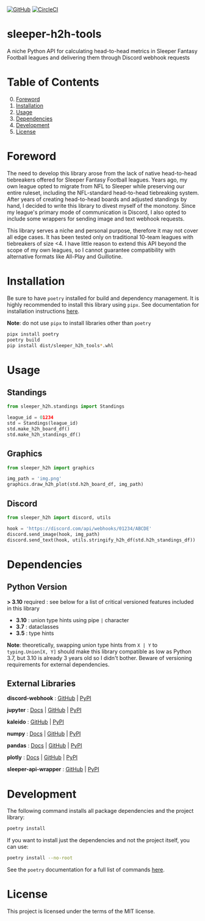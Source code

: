 [![GitHub](https://img.shields.io/github/license/kirandesilva/sleeper-h2h-tools.svg?color=blue)](https://github.com/kirandesilva/sleeper-h2h-tools/blob/main/LICENSE)
[![CircleCI](https://dl.circleci.com/status-badge/img/gh/kirandesilva/sleeper-h2h-tools/tree/main.svg?style=shield)](https://dl.circleci.com/status-badge/redirect/gh/kirandesilva/sleeper-h2h-tools/tree/main)


# sleeper-h2h-tools
A niche Python API for calculating head-to-head metrics in Sleeper Fantasy Football leagues and delivering them through Discord webhook requests

# Table of Contents
0. [Foreword](#foreword)
1. [Installation](#installation)
2. [Usage](#usage)
3. [Dependencies](#dependencies)
4. [Development](#development)
5. [License](#license)

<a name="foreword"></a>

# Foreword
The need to develop this library arose from the lack of native head-to-head tiebreakers offered for Sleeper Fantasy Football leagues. Years ago, my own league opted to migrate from NFL to Sleeper while preserving our entire ruleset, including the NFL-standard head-to-head tiebreaking system. After years of creating head-to-head boards and adjusted standings by hand, I decided to write this library to divest myself of the monotony. Since my league's primary mode of communication is Discord, I also opted to include some wrappers for sending image and text webhook requests.

This library serves a niche and personal purpose, therefore it may not cover all edge cases. It has been tested only on traditional 10-team leagues with tiebreakers of size <4. I have little reason to extend this API beyond the scope of my own leagues, so I cannot guarantee compatibility with alternative formats like All-Play and Guillotine.

<a name="installation"></a>

# Installation
Be sure to have `poetry` installed for build and dependency management. It is highly recommended to install this library using `pipx`. See documentation for installation instructions [here](https://pipx.pypa.io/stable/installation/).

**Note**: do not use `pipx` to install libraries other than `poetry`

```bash
pipx install poetry
poetry build
pip install dist/sleeper_h2h_tools*.whl
```

<a name="usage"></a>

# Usage

## Standings
```python
from sleeper_h2h.standings import Standings

league_id = 01234
std = Standings(league_id)
std.make_h2h_board_df()
std.make_h2h_standings_df()
```
## Graphics
```python
from sleeper_h2h import graphics

img_path = 'img.png'
graphics.draw_h2h_plot(std.h2h_board_df, img_path)
```
## Discord
```python
from sleeper_h2h import discord, utils

hook = 'https://discord.com/api/webhooks/01234/ABCDE'
discord.send_image(hook, img_path)
discord.send_text(hook, utils.stringify_h2h_df(std.h2h_standings_df))
```

<a name="dependencies"></a>

# Dependencies

## Python Version
**> 3.10** required : see below for a list of critical versioned features included in this library
- **3.10** : union type hints using pipe `|` character
- **3.7** : dataclasses
- **3.5** : type hints

**Note**: theoretically, swapping union type hints from `X | Y` to `typing.Union[X, Y]` should make this library compatible as low as Python 3.7, but 3.10 is already 3 years old so I didn't bother. Beware of versioning requirements for external dependencies.

## External Libraries

**discord-webhook** : [GitHub](https://github.com/lovvskillz/python-discord-webhook) | [PyPI](https://pypi.org/project/discord-webhook/)

**jupyter** : [Docs](https://docs.jupyter.org/en/latest/) | [GitHub](https://github.com/jupyter/jupyter) | [PyPI](https://pypi.org/project/jupyter/)

**kaleido** : [GitHub](https://github.com/plotly/Kaleido) | [PyPI](https://pypi.org/project/kaleido/)

**numpy** : [Docs](https://numpy.org/doc/stable/user/index.html#user) | [GitHub](https://github.com/numpy/numpy) | [PyPI](https://pypi.org/project/numpy/)

**pandas** : [Docs](https://pandas.pydata.org/docs/user_guide/index.html) | [GitHub](https://github.com/pandas-dev/pandas) | [PyPI](https://pypi.org/project/pandas/)

**plotly** : [Docs](https://plotly.com/python/) | [GitHub](https://github.com/plotly/plotly.py) | [PyPI](https://pypi.org/project/plotly/)

**sleeper-api-wrapper** : [GitHub](https://github.com/dtsong/sleeper-api-wrapper) | [PyPI](https://pypi.org/project/sleeper-api-wrapper/)

<a name="development"></a>

# Development
The following command installs all package dependencies and the project library:
```bash
poetry install
```
If you want to install just the dependencies and not the project itself, you can use:
```bash
poetry install --no-root
```
See the `poetry` documentation for a full list of commands [here](https://python-poetry.org/docs/).

<a name="license"></a>

# License
This project is licensed under the terms of the MIT license.
